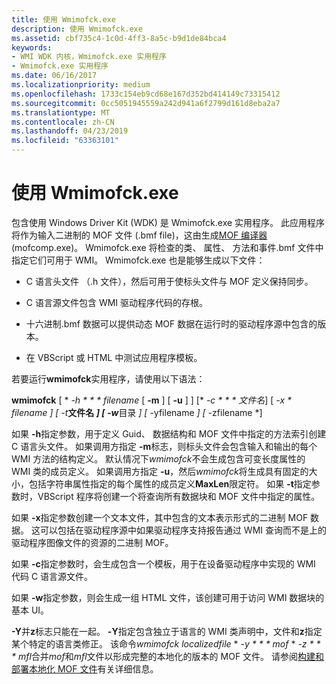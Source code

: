 ```yaml
---
title: 使用 Wmimofck.exe
description: 使用 Wmimofck.exe
ms.assetid: cbf735c4-1c0d-4ff3-8a5c-b9d1de84bca4
keywords:
- WMI WDK 内核，Wmimofck.exe 实用程序
- Wmimofck.exe 实用程序
ms.date: 06/16/2017
ms.localizationpriority: medium
ms.openlocfilehash: 1733c154eb9cd68e167d352bd414149c73315412
ms.sourcegitcommit: 0cc5051945559a242d941a6f2799d161d8eba2a7
ms.translationtype: MT
ms.contentlocale: zh-CN
ms.lasthandoff: 04/23/2019
ms.locfileid: "63363101"
---
```

# <a name="using-wmimofckexe"></a>使用 Wmimofck.exe





包含使用 Windows Driver Kit (WDK) 是 Wmimofck.exe 实用程序。 此应用程序将作为输入二进制的 MOF 文件 (.bmf file)，这由生成[MOF 编译器](compiling-a-driver-s-mof-file.md)(mofcomp.exe)。 Wmimofck.exe 将检查的类、 属性、 方法和事件.bmf 文件中指定它们可用于 WMI。 Wmimofck.exe 也是能够生成以下文件：

-   C 语言头文件 （.h 文件），然后可用于使标头文件与 MOF 定义保持同步。

-   C 语言源文件包含 WMI 驱动程序代码的存根。

-   十六进制.bmf 数据可以提供动态 MOF 数据在运行时的驱动程序源中包含的版本。

-   在 VBScript 或 HTML 中测试应用程序模板。

若要运行**wmimofck**实用程序，请使用以下语法：

**wmimofck** \[  * *-h * * * filename* \[ **-m** \] \[ **-u** \] \] \[* *-c * * * 文件名*\] \[ **-x * **filename* \] \[** -t***文件名 *\] \[* *-w***目录 *\] \[* -yfilename *\] \[* -zfilename *\]

如果 **-h**指定参数，用于定义 Guid、 数据结构和 MOF 文件中指定的方法索引创建 C 语言头文件。 如果调用方指定 **-m**标志，则标头文件会包含输入和输出的每个 WMI 方法的结构定义。 默认情况下*wmimofck*不会生成包含可变长度属性的 WMI 类的成员定义。 如果调用方指定 **-u**，然后*wmimofck*将生成具有固定的大小，包括字符串属性指定的每个属性的成员定义**MaxLen**限定符。 如果 **-t**指定参数时，VBScript 程序将创建一个将查询所有数据块和 MOF 文件中指定的属性。

如果 **-x**指定参数创建一个文本文件，其中包含的文本表示形式的二进制 MOF 数据。 这可以包括在驱动程序源中如果驱动程序支持报告通过 WMI 查询而不是上的驱动程序图像文件的资源的二进制 MOF。

如果 **-c**指定参数时，会生成包含一个模板，用于在设备驱动程序中实现的 WMI 代码 C 语言源文件。

如果 **-w**指定参数，则会生成一组 HTML 文件，该创建可用于访问 WMI 数据块的基本 UI。

**-Y**并**z**标志只能在一起。 **-Y**指定包含独立于语言的 WMI 类声明中，文件和**z**指定某个特定的语言类修正。 该命令*wmimofck localizedfile* * *-y * * * mof* * *-z * * * mfl*合并*mof*和*mfl*文件以形成完整的本地化的版本的 MOF 文件。 请参阅[构建和部署本地化 MOF 文件](building-and-deploying-the-localized-mof-file.md)有关详细信息。

 

 




